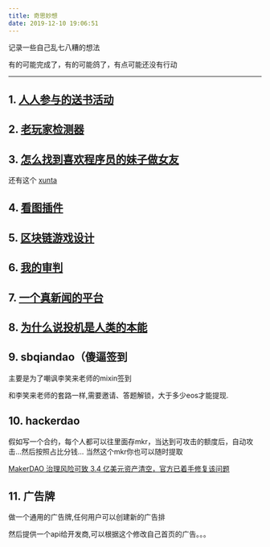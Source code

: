 ```yaml
---
title: 奇思妙想
date: 2019-12-10 19:06:51
---
```


记录一些自己乱七八糟的想法

有的可能完成了，有的可能鸽了，有点可能还没有行动

---

## 1. [人人参与的送书活动](/2018/09/24/%E4%BA%BA%E4%BA%BA%E5%8F%82%E4%B8%8E%E7%9A%84%E9%80%81%E4%B9%A6%E6%B4%BB%E5%8A%A8/)

## 2. [老玩家检测器](/lab/%E8%80%81%E7%8E%A9%E5%AE%B6%E6%A3%80%E6%B5%8B%E5%99%A8.html)

## 3. [怎么找到喜欢程序员的妹子做女友](/lab/怎么找到喜欢程序员的妹子做女友.html)

   还有这个 [xunta](https://igaojin.me/2019/11/30/%E7%A8%8B%E5%BA%8F%E5%91%98%E6%89%BE%E5%AF%B9%E8%B1%A1%E8%81%9A%E5%90%88%E5%B9%B3%E5%8F%B0-xunta-today/)

## 4. [看图插件](/2018/03/06/%E7%9F%A5%E4%B9%8E%E7%9C%8B%E5%9B%BE%E6%8F%92%E4%BB%B6/)

## 5. [区块链游戏设计](/2019/09/06/%E5%8C%BA%E5%9D%97%E9%93%BE%E6%B8%B8%E6%88%8F%E8%AE%BE%E8%AE%A1/)

## 6. [我的审判](/2018/07/25/%E6%88%91%E7%9A%84%E5%AE%A1%E5%88%A4/) 

## 7. [一个真新闻的平台](https://hackmd.io/@mqBNo8W3SC-Si7bALBIM8w/rkRq4eJgr) 

## 8. [为什么说投机是人类的本能](https://hackmd.io/@mqBNo8W3SC-Si7bALBIM8w/SJZYztexS/edit)

## 9. sbqiandao（傻逼签到

主要是为了嘲讽李笑来老师的mixin签到

和李笑来老师的套路一样,需要邀请、答题解锁，大于多少eos才能提现. 

## 10. hackerdao

假如写一个合约，每个人都可以往里面存mkr，当达到可攻击的额度后，自动攻击…然后按照占比分钱…
当然这个mkr你也可以随时提取

[MakerDAO 治理风险可致 3.4 亿美元资产清空，官方已着手修复该问题](https://www.theblockbeats.com/news/6369?from=timeline&isappinstalled=0)

## 11. 广告牌

做一个通用的广告牌,任何用户可以创建新的广告排

然后提供一个api给开发商,可以根据这个修改自己首页的广告。。。







